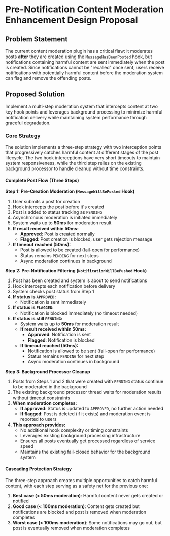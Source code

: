 # Pre-Notification Content Moderation Enhancement Design Proposal

## Problem Statement

The current content moderation plugin has a critical flaw: it moderates posts **after** they are created using the `MessageHasBeenPosted` hook, but notifications containing harmful content are sent immediately when the post is created. Since notifications cannot be "recalled" once sent, users receive notifications with potentially harmful content before the moderation system can flag and remove the offending posts.

## Proposed Solution

Implement a multi-step moderation system that intercepts content at two key hook points and leverages background processing to minimize harmful notification delivery while maintaining system performance through graceful degradation.

### Core Strategy

The solution implements a three-step strategy with two interception points that progressively catches harmful content at different stages of the post lifecycle. The two hook interceptions have very short timeouts to maintain system responsiveness, while the third step relies on the existing background processor to handle cleanup without time constraints.

#### Complete Post Flow (Three Steps)

**Step 1: Pre-Creation Moderation (`MessageWillBePosted` Hook)**
1. User submits a post for creation
2. Hook intercepts the post before it's created
3. Post is added to status tracking as `PENDING`
4. Asynchronous moderation is initiated immediately
5. System waits up to **50ms** for moderation result
6. **If result received within 50ms:**
   - **Approved**: Post is created normally
   - **Flagged**: Post creation is blocked, user gets rejection message
7. **If timeout reached (50ms):**
   - Post is allowed to be created (fail-open for performance)
   - Status remains `PENDING` for next steps
   - Async moderation continues in background

**Step 2: Pre-Notification Filtering (`NotificationWillBePushed` Hook)**
1. Post has been created and system is about to send notifications
2. Hook intercepts each notification before delivery
3. System checks post status from Step 1
4. **If status is `APPROVED`:**
   - Notification is sent immediately
5. **If status is `FLAGGED`:**
   - Notification is blocked immediately (no timeout needed)
6. **If status is still `PENDING`:**
   - System waits up to **50ms** for moderation result
   - **If result received within 50ms:**
     - **Approved**: Notification is sent
     - **Flagged**: Notification is blocked
   - **If timeout reached (50ms):**
     - Notification is allowed to be sent (fail-open for performance)
     - Status remains `PENDING` for next step
     - Async moderation continues in background

**Step 3: Background Processor Cleanup**
1. Posts from Steps 1 and 2 that were created with `PENDING` status continue to be moderated in the background
2. The existing background processor thread waits for moderation results without timeout constraints
3. **When moderation completes:**
   - **If approved**: Status is updated to `APPROVED`, no further action needed
   - **If flagged**: Post is deleted (if it exists) and moderation event is reported to users
4. **This approach provides:**
   - No additional hook complexity or timing constraints
   - Leverages existing background processing infrastructure
   - Ensures all posts eventually get processed regardless of service speed
   - Maintains the existing fail-closed behavior for the background system

#### Cascading Protection Strategy

The three-step approach creates multiple opportunities to catch harmful content, with each step serving as a safety net for the previous one:

1. **Best case (< 50ms moderation)**: Harmful content never gets created or notified
2. **Good case (< 100ms moderation)**: Content gets created but notifications are blocked and post is removed when moderation completes
3. **Worst case (> 100ms moderation)**: Some notifications may go out, but post is eventually removed when moderation completes
